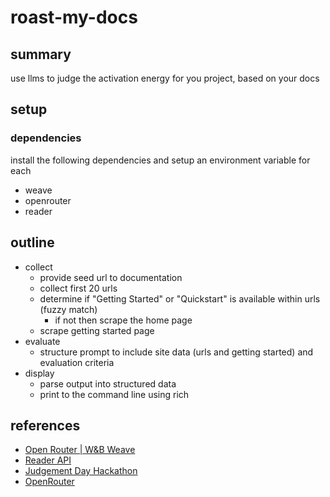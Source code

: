 # roast-my-docs

## summary

use llms to judge the activation energy for you project, based on your docs

## setup

### dependencies

install the following dependencies and setup an environment variable for each

- weave
- openrouter
- reader

## outline

- collect
    - provide seed url to documentation
    - collect first 20 urls
    - determine if "Getting Started" or "Quickstart" is available within urls (fuzzy match)
        - if not then scrape the home page
    - scrape getting started page
- evaluate
    - structure prompt to include site data (urls and getting started) and evaluation criteria
- display
    - parse output into structured data
    - print to the command line using rich

## references

- [Open Router | W&B Weave](https://weave-docs.wandb.ai/guides/integrations/openrouter/)
- [Reader API](https://jina.ai/reader/)
- [Judgement Day Hackathon](https://wandbai.notion.site/Judgement-Day-Hackathon-107e2f5c7ef3801eb413d569b2e5ae3d)
- [OpenRouter](https://openrouter.ai/)

